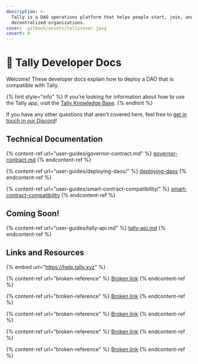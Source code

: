 ```yaml
---
description: >-
  Tally is a DAO operations platform that helps people start, join, and grow
  decentralized organizations.
cover: .gitbook/assets/tallycover.jpeg
coverY: 0
---
```


# 👋 Tally Developer Docs

Welcome! These developer docs explain how to deploy a DAO that is compatible with Tally.&#x20;

{% hint style="info" %}
If you're looking for information about how to use the Tally app, visit the [Tally Knowledge Base](https://help.tally.xyz).&#x20;
{% endhint %}

If you have any other questions that aren't covered here, feel free to [get in touch in our Discord](https://discord.com/invite/sCGnpWH3m4)!

## Technical Documentation

{% content-ref url="user-guides/governor-contract.md" %}
[governor-contract.md](user-guides/governor-contract.md)
{% endcontent-ref %}

{% content-ref url="user-guides/deploying-daos/" %}
[deploying-daos](user-guides/deploying-daos/)
{% endcontent-ref %}

{% content-ref url="user-guides/smart-contract-compatibility/" %}
[smart-contract-compatibility](user-guides/smart-contract-compatibility/)
{% endcontent-ref %}

## Coming Soon!

{% content-ref url="user-guides/tally-api.md" %}
[tally-api.md](user-guides/tally-api.md)
{% endcontent-ref %}

## Links and Resources&#x20;

{% embed url="https://help.tally.xyz" %}

{% content-ref url="broken-reference" %}
[Broken link](broken-reference)
{% endcontent-ref %}

{% content-ref url="broken-reference" %}
[Broken link](broken-reference)
{% endcontent-ref %}

{% content-ref url="broken-reference" %}
[Broken link](broken-reference)
{% endcontent-ref %}

{% content-ref url="broken-reference" %}
[Broken link](broken-reference)
{% endcontent-ref %}

{% content-ref url="broken-reference" %}
[Broken link](broken-reference)
{% endcontent-ref %}
